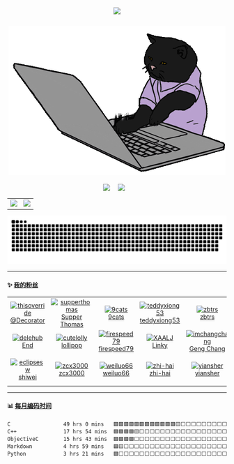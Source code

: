 <!-- 动态打字效果 -->
<h1 align="center">
  <a href="https://xqyjlj.github.io/">
    <img src="https://readme-typing-svg.herokuapp.com/?lines=似此星辰非昨夜，为谁风露立中宵&center=true&size=27">
  </a>
</h1>

<div align="center" ><img order-radius="100px" src="coding.gif"/></div>
<br>

<div align="center">
  <a href="https://xqyjlj.github.io/"><img src="https://img.shields.io/badge/blog-博客-blue"></a>&emsp;
  <a href="https://space.bilibili.com/24969427/"><img src="https://img.shields.io/badge/bilibili-B站-ff69b4"></a>&emsp;
</div>

<table>
  <tr>
    <td>
      <img src="https://github-readme-stats.vercel.app/api/top-langs/?username=xqyjlj&theme=dark&layout=compact&count_private=true" height="180"/>
    </td>
    <td>
      <img src="https://github-readme-stats.vercel.app/api?username=xqyjlj&theme=dark&show_icons=true&count_private=true" height="180"/>
    </td>
  </tr>
</table>

<div align="center"><img src="./snake/github-contribution-grid-snake-dark.svg" /></div>

---

#### :sparkles: [我的粉丝](https://github.com/xqyjlj?tab=followers)

<!--START_SECTION:followers-->
<table>
  <tr>
    <td align="center">
      <a href="https://github.com/thisoverride">
        <img src="https://avatars2.githubusercontent.com/u/67823632" width="100px;" alt="thisoverride"/>
      </a>
      <br />
      <a href="https://github.com/thisoverride">@Decorator</a>
    </td>
    <td align="center">
      <a href="https://github.com/supperthomas">
        <img src="https://avatars2.githubusercontent.com/u/60349489" width="100px;" alt="supperthomas"/>
      </a>
      <br />
      <a href="https://github.com/supperthomas">Supper Thomas</a>
    </td>
    <td align="center">
      <a href="https://github.com/9cats">
        <img src="https://avatars2.githubusercontent.com/u/58725483" width="100px;" alt="9cats"/>
      </a>
      <br />
      <a href="https://github.com/9cats">9cats</a>
    </td>
    <td align="center">
      <a href="https://github.com/teddyxiong53">
        <img src="https://avatars2.githubusercontent.com/u/3727440" width="100px;" alt="teddyxiong53"/>
      </a>
      <br />
      <a href="https://github.com/teddyxiong53">teddyxiong53</a>
    </td>
    <td align="center">
      <a href="https://github.com/zbtrs">
        <img src="https://avatars2.githubusercontent.com/u/32517549" width="100px;" alt="zbtrs"/>
      </a>
      <br />
      <a href="https://github.com/zbtrs">zbtrs</a>
    </td>
    <td align="center">
      <a href="https://github.com/chenyingchun0312">
        <img src="https://avatars2.githubusercontent.com/u/44871523" width="100px;" alt="chenyingchun0312"/>
      </a>
      <br />
      <a href="https://github.com/chenyingchun0312">陈迎春</a>
    </td>
    <td align="center">
      <a href="https://github.com/Z8MAN8">
        <img src="https://avatars2.githubusercontent.com/u/95859513" width="100px;" alt="Z8MAN8"/>
      </a>
      <br />
      <a href="https://github.com/Z8MAN8">Shicheng Chu</a>
    </td>
  </tr>
  <tr>
    <td align="center">
      <a href="https://github.com/delehub">
        <img src="https://avatars2.githubusercontent.com/u/64998722" width="100px;" alt="delehub"/>
      </a>
      <br />
      <a href="https://github.com/delehub">End</a>
    </td>
    <td align="center">
      <a href="https://github.com/cutelolly">
        <img src="https://avatars2.githubusercontent.com/u/21281676" width="100px;" alt="cutelolly"/>
      </a>
      <br />
      <a href="https://github.com/cutelolly">lollipop</a>
    </td>
    <td align="center">
      <a href="https://github.com/firespeed79">
        <img src="https://avatars2.githubusercontent.com/u/4322731" width="100px;" alt="firespeed79"/>
      </a>
      <br />
      <a href="https://github.com/firespeed79">firespeed79</a>
    </td>
    <td align="center">
      <a href="https://github.com/XAALJ">
        <img src="https://avatars2.githubusercontent.com/u/44630193" width="100px;" alt="XAALJ"/>
      </a>
      <br />
      <a href="https://github.com/XAALJ">Linky</a>
    </td>
    <td align="center">
      <a href="https://github.com/imchangchang">
        <img src="https://avatars2.githubusercontent.com/u/9031922" width="100px;" alt="imchangchang"/>
      </a>
      <br />
      <a href="https://github.com/imchangchang">Geng Chang</a>
    </td>
    <td align="center">
      <a href="https://github.com/wdfk-prog">
        <img src="https://avatars2.githubusercontent.com/u/66928464" width="100px;" alt="wdfk-prog"/>
      </a>
      <br />
      <a href="https://github.com/wdfk-prog">wdfk-prog</a>
    </td>
    <td align="center">
      <a href="https://github.com/poplar-space">
        <img src="https://avatars2.githubusercontent.com/u/72025986" width="100px;" alt="poplar-space"/>
      </a>
      <br />
      <a href="https://github.com/poplar-space">OrangePeel</a>
    </td>
  </tr>
  <tr>
    <td align="center">
      <a href="https://github.com/eclipsesw">
        <img src="https://avatars2.githubusercontent.com/u/54465865" width="100px;" alt="eclipsesw"/>
      </a>
      <br />
      <a href="https://github.com/eclipsesw">shiwei</a>
    </td>
    <td align="center">
      <a href="https://github.com/zcx3000">
        <img src="https://avatars2.githubusercontent.com/u/32561147" width="100px;" alt="zcx3000"/>
      </a>
      <br />
      <a href="https://github.com/zcx3000">zcx3000</a>
    </td>
    <td align="center">
      <a href="https://github.com/weiluo66">
        <img src="https://avatars2.githubusercontent.com/u/46224015" width="100px;" alt="weiluo66"/>
      </a>
      <br />
      <a href="https://github.com/weiluo66">weiluo66</a>
    </td>
    <td align="center">
      <a href="https://github.com/zhi-hai">
        <img src="https://avatars2.githubusercontent.com/u/72931440" width="100px;" alt="zhi-hai"/>
      </a>
      <br />
      <a href="https://github.com/zhi-hai">zhi-hai</a>
    </td>
    <td align="center">
      <a href="https://github.com/yiansher">
        <img src="https://avatars2.githubusercontent.com/u/51122532" width="100px;" alt="yiansher"/>
      </a>
      <br />
      <a href="https://github.com/yiansher">yiansher</a>
    </td>
    <td align="center">
      <a href="https://github.com/queue122">
        <img src="https://avatars2.githubusercontent.com/u/107522204" width="100px;" alt="queue122"/>
      </a>
      <br />
      <a href="https://github.com/queue122">queue122</a>
    </td>
    <td align="center">
      <a href="https://github.com/liubo-meijing">
        <img src="https://avatars2.githubusercontent.com/u/127711564" width="100px;" alt="liubo-meijing"/>
      </a>
      <br />
      <a href="https://github.com/liubo-meijing">liubo-meijing</a>
    </td>
  </tr>
</table>
<!--END_SECTION:followers-->

---

#### :bar_chart: [每月编码时间](https://github.com/muety/wakapi)

<!--START_SECTION:waka-->

```txt
C                 49 hrs 0 mins   🟩🟩🟩🟩🟩🟩🟩🟩🟩🟩🟩🟩🟨⬜⬜⬜⬜⬜⬜⬜⬜⬜⬜⬜⬜   50.04 %
C++               17 hrs 54 mins  🟩🟩🟩🟩🟨⬜⬜⬜⬜⬜⬜⬜⬜⬜⬜⬜⬜⬜⬜⬜⬜⬜⬜⬜⬜   18.28 %
ObjectiveC        15 hrs 43 mins  🟩🟩🟩🟩⬜⬜⬜⬜⬜⬜⬜⬜⬜⬜⬜⬜⬜⬜⬜⬜⬜⬜⬜⬜⬜   16.06 %
Markdown          4 hrs 59 mins   🟩🟨⬜⬜⬜⬜⬜⬜⬜⬜⬜⬜⬜⬜⬜⬜⬜⬜⬜⬜⬜⬜⬜⬜⬜   05.09 %
Python            3 hrs 21 mins   🟩⬜⬜⬜⬜⬜⬜⬜⬜⬜⬜⬜⬜⬜⬜⬜⬜⬜⬜⬜⬜⬜⬜⬜⬜   03.42 %
```

<!--END_SECTION:waka-->
